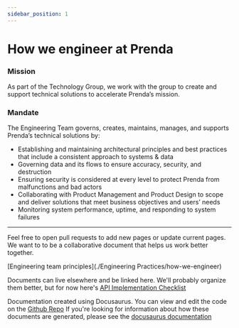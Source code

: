 ```yaml
---
sidebar_position: 1
---
```


# How we engineer at Prenda

### Mission

As part of the Technology Group, we work with the group to create and support technical solutions to accelerate Prenda’s mission.

### Mandate

The Engineering Team governs, creates, maintains, manages, and supports Prenda’s technical solutions by:

* Establishing and maintaining architectural principles and best practices that include a consistent approach to systems & data
* Governing data and its flows to ensure accuracy, security, and destruction
* Ensuring security is considered at every level to protect Prenda from malfunctions and bad actors
* Collaborating with Product Management and Product Design to scope and deliver solutions that meet business objectives and users’ needs
* Monitoring system performance, uptime, and responding to system failures

---

Feel free to open pull requests to add new pages or update current pages. We want to to be a collaborative document that helps us work better together.

[Engineering team principles](./Engineering Practices/how-we-engineer)

Documents can live elsewhere and be linked here. We'll probably organize them better, but for now here's
[API Implementation Checklist](https://docs.google.com/document/d/1DLZUOwNfhxwvbDENJov_ck67Nymw-GfpIy8F65WizdQ/edit#heading=h.rul7rkngdnft)

Documentation created using Docusaurus. You can view and edit the code on the [Github Repo](https://github.com/prenda-school/prenda-school.github.io)
If you're looking for information about how these documents are generated, please see the [docusaurus documentation](https://docusaurus.io/docs)
